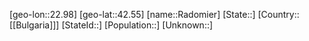 ﻿---
location: [42.55,22.98]
type: City
tags:
- geo/City


SpocWebEntityId: 33610
isDeleted: false
confidential: public

---
[geo-lon::22.98]
[geo-lat::42.55]
[name::Radomier]
[State::]
[Country::[[Bulgaria]]]
[StateId::]
[Population::]
[Unknown::]

